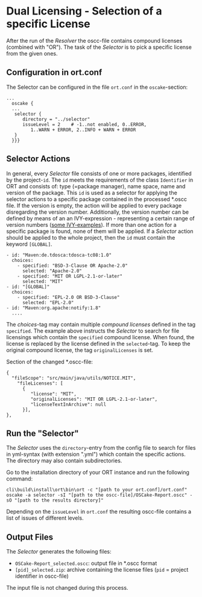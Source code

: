 # Dual Licensing - Selection of a specific License

After the run of the *Resolver* the oscc-file contains compound licenses (combined with "OR"). The task of the *Selector* is to pick a specific license from the given ones.

## Configuration in ort.conf
The Selector can be configured in the file `ort.conf` in the `oscake`-section:

```ort { {
...
  oscake {
  ...
   selector {
      directory = "../selector"
      issueLevel = 2	# -1..not enabled, 0..ERROR, 
         1..WARN + ERROR, 2..INFO + WARN + ERROR
   }
  }}}
``` 

## Selector Actions
In general, every *Selector* file consists of one or more packages, identified by the project-`id`. The `id` meets the requirements of the class `Identifier` in ORT and consists of: type (=package manager), name space, name and version of the package. This `id` is used as a selector for applying the selector actions to a specific package contained in the processed \*.oscc file. If the version is empty, the action will be applied to every package disregarding the version number. Additionally, the version number can be defined by means of an an IVY-expression - representing a certain range of version numbers ([some IVY-examples](http://ant.apache.org/ivy/history/2.4.0/settings/version-matchers.html)). If more than one action for a specific package is found, none of them will be applied. If a *Selector* action should be applied to the whole project, then the `id` must contain the keyword `[GLOBAL]`.


```
- id: "Maven:de.tdosca:tdosca-tc08:1.0"
  choices:
    - specified: "BSD-3-Clause OR Apache-2.0"
      selected: "Apache-2.0"
    - specified: "MIT OR LGPL-2.1-or-later"
      selected: "MIT"
- id: "[GLOBAL]"
  choices:
    - specified: "EPL-2.0 OR BSD-3-Clause"
      selected: "EPL-2.0"
- id: "Maven:org.apache:notify:1.8"
  ....
```

The *choices*-tag may contain multiple *compound licenses* defined in the tag `specified`. The example above instructs the *Selector* to search for file licensings which contain the `specified` compound license. When found, the license is replaced by the license defined in the `selected`-tag. To keep the original compound license, the tag `originalLicenses` is set.


Section of the changed \*.oscc-file:
```
{
  "fileScope": "src/main/java/utils/NOTICE.MIT",
    "fileLicenses": [
      {
         "license": "MIT",
         "originalLicenses": "MIT OR LGPL-2.1-or-later",
         "licenseTextInArchive": null
      }],
},

```

## Run the "Selector"

The *Selector* uses the `directory`-entry from the config file to search for files in yml-syntax (with extension ".yml") which contain the specific actions. The directory may also contain subdirectories.

Go to the installation directory of your ORT instance and run the following command:

`cli\build\install\ort\bin\ort -c "[path to your ort.conf]/ort.conf" oscake -a selector -sI "[path to the oscc-file]/OSCake-Report.oscc" -sO "[path to the results directory]"`

Depending on the `issueLevel` in `ort.conf` the resulting oscc-file contains a list of issues of different levels.

## Output Files
The *Selector* generates the following files:

* `OSCake-Report_selected.oscc`: output file in *.oscc format 
* `[pid]_selected.zip`: archive containing the license files (`pid` = project identifier in oscc-file)

The input file is not changed during this process.